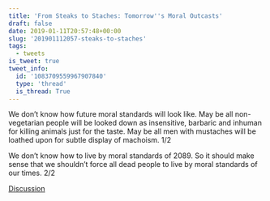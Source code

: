 ```yaml
---
title: 'From Steaks to Staches: Tomorrow''s Moral Outcasts'
draft: false
date: 2019-01-11T20:57:48+00:00
slug: '201901112057-steaks-to-staches'
tags:
  - tweets
is_tweet: true
tweet_info:
  id: '1083709559967907840'
  type: 'thread'
  is_thread: True
---
```




We don’t know how future moral standards will look like. May be all non-vegetarian people will be looked down as insensitive, barbaric and inhuman for killing animals just for the taste. May be all men with mustaches will be loathed upon for subtle display of machoism. 1/2

We don’t know how to live by moral standards of 2089. So it should make sense that we shouldn’t force all dead people to live by moral standards of our times. 2/2

[Discussion](https://x.com/sytelus/status/1083709559967907840)

